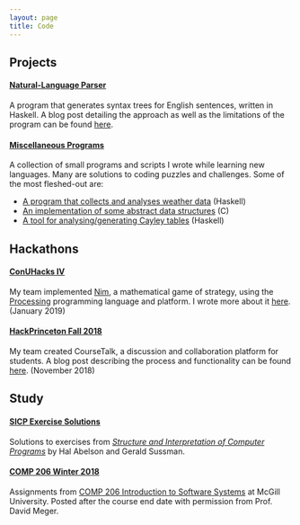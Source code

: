 ```yaml
---
layout: page
title: Code
---
```

## Projects

#### [Natural-Language Parser](https://github.com/marcelgoh/nl-parser)
A program that generates syntax trees for English sentences, written in Haskell. A blog post detailing the approach as well as the limitations of the program can be found [here](https://marcelgoh.github.io/2018/08/12/naive-parser.html).

#### [Miscellaneous Programs](https://github.com/marcelgoh/misc-programs)
A collection of small programs and scripts I wrote while learning new languages. Many are solutions to coding puzzles and challenges. Some of the most fleshed-out are:
+ [A program that collects and analyses weather data](https://github.com/marcelgoh/misc-programs/tree/master/haskell/Borsuk-Ulam) (Haskell)
+ [An implementation of some abstract data structures](https://github.com/marcelgoh/misc-programs/tree/master/c/data_structures) (C)
+ [A tool for analysing/generating Cayley tables](https://github.com/marcelgoh/misc-programs/tree/master/haskell/Cayley)  (Haskell)

## Hackathons

#### [ConUHacks IV](https://github.com/conudihedral4/nim)
My team implemented [Nim](https://en.wikipedia.org/wiki/Nim), a mathematical game of strategy, using the [Processing](https://processing.org) programming language and platform. I wrote more about it [here](https://marcelgoh.github.io/2019/02/03/bits-and-doughnuts.html). (January 2019)
#### [HackPrinceton Fall 2018](https://github.com/marcelgoh/hackprinceton-2018)
My team created CourseTalk, a discussion and collaboration platform for students. A blog post describing the process and functionality can be found [here](https://marcelgoh.github.io/2018/11/14/coursetalk.html). (November 2018)

## Study

#### [SICP Exercise Solutions](https://github.com/marcelgoh/sicp-exercises)
Solutions to exercises from [*Structure and Interpretation of Computer Programs*](https://mitpress.mit.edu/sites/default/files/sicp/index.html) by Hal Abelson and Gerald Sussman.

#### [COMP 206 Winter 2018](https://github.com/marcelgoh/comp-206-winter-2018)
Assignments from [COMP 206 Introduction to Software Systems](https://www.mcgill.ca/study/2017-2018/courses/comp-206) at McGill University. Posted after the course end date with permission from Prof. David Meger.